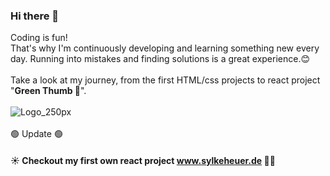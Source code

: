 ### Hi there 👋

Coding is fun!<br>
That's why I'm continuously developing and learning something new every day. Running into mistakes and finding solutions is a great experience.:blush: <br> 
<br>
Take a look at my journey, from the first HTML/css projects to react project "**Green Thumb 🌱**".<br><br>
 ![Logo_250px](https://user-images.githubusercontent.com/87716665/158642000-b4f571aa-8444-4842-9ada-1101efefe016.jpg)
<br>
<br>
:green_circle: Update :green_circle:
#### :sunny: Checkout my first own react project www.sylkeheuer.de :lotus_position_woman:
